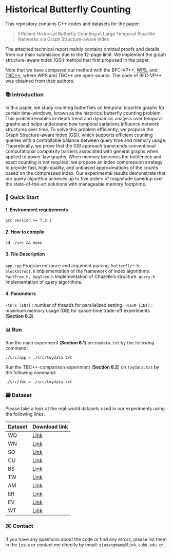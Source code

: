 # Historical Butterfly Counting

This repository contains C++ codes and datasets for the paper:

> Efficient Historical Butterfly Counting in Large Temporal Bipartite Networks via Graph Structure-aware Index

The attached technical report mainly contains omitted proofs and details from our main submission due to the 12-page limit. We implement the graph structure-aware index (GSI) method that first proposed in the paper.

Note that we have compared our method with the BFC-VP++, [WPS](https://github.com/CUHK-DBGroup/SIGMOD24-Butterfly-Bi-Triangle-Counting), and [TBC++](https://github.com/ZJU-DAILY/TBFC), where WPS and TBC++ are open-source. The code of BFC-VP++ was obtained from their authors.

### 📚 Introduction
In this paper, we study counting butterflies on temporal bipartite graphs for certain time-windows, known as the historical butterfly counting problem. This problem enables in-depth trend and dynamics analysis over temporal graphs and helps understand how temporal variations influence network structures over time. To solve this problem efficiently, we propose the Graph Structure-aware Index (GSI), which supports efficient counting queries with a controllable balance between query time and memory usage. Theoretically, we prove that the GSI approach transcends conventional computational complexity barriers associated with general graphs when applied to power-law graphs. When memory becomes the bottleneck and exact counting is not required, we propose an index compression strategy to provide fast, high-quality, and unbiased approximations of the counts based on the compressed index. Our experimental results demonstrate that our query algorithm achieves up to five orders of magnitude speedup over the state-of-the-art solutions with manageable memory footprints.



### 🚀 Quick Start
#### 1. Environment requirements

```
gcc version >= 7.3.1
```
#### 2. How to compile
```
cd ./src && make
```

#### 3. File Description
```app.cpp``` Program entrance and argument parsing.
```butterfly*.h, blockStruct.h``` Implementation of the framework of index algorithms.
```PartTree.h, SegTree.h``` Implementation of Chazelle’s structure.
```query.h``` Implementation of query algorithms.

#### 4. Parameters
``` -thrs [INT] ``` : number of threads for parallelized setting.
``` -maxM [INT] ``` : maximum memory usage (GB) for space-time trade-off experiments (**Section 6.3**).

###  📊 Run
Run the main experiment (**Section 6.1**) on `toydata.txt` by the following command:
```
./src/app < ./src/toydata.txt
```

Run the TBC++-comparison experiment (**Section 6.2**) on `toydata.txt` by the following command:
```
./src/tbc < ./src/toydata.txt
```

### 🗃️ Dataset 

Please take a look at the real-world datasets used in our experiments using the following links.


| Dataset | Download link |
| - | - |
| WQ | [Link](http://konect.cc/networks/edit-bnwikisource/) |
| WN | [Link](http://konect.cc/networks/edit-itwikinews/) |
| SO | [Link](http://konect.cc/networks/stackexchange-stackoverflow/) |
| CU | [Link](http://konect.cc/networks/citeulike-ti/) |
| BS | [Link](http://konect.cc/networks/bibsonomy-2ti/) |
| TW | [Link](http://konect.cc/networks/munmun_twitterex_ut/) |
| AM | [Link](http://konect.cc/networks/amazon-ratings/) |
| ER | [Link](http://konect.cc/networks/edit-ruwiktionary/) |
| EV | [Link](http://konect.cc/networks/edit-viwiki/) |
| WT | [Link](http://konect.cc/networks/edit-enwiktionary/) |

###  ✉️ Contact

If you have any questions about the code or find any errors, please list them in the `issue` or contact me directly by email: ```qiuyangmang@link.cuhk.edu.cn```.
